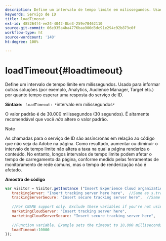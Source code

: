```yaml
---
description: Define um intervalo de tempo limite em milissegundos. Usado para informar outras soluções (por exemplo, Analytics, Audience Manager, Target etc.) por quanto tempo esperar uma resposta do serviço de ID.
keywords: Serviço de ID
title: loadTimeout
exl-id: 485264f4-ee24-4042-8be3-259e70462110
source-git-commit: 06e935a4ba4776baa900d3dc91e294c92b873c0f
workflow-type: ht
source-wordcount: '140'
ht-degree: 100%

---
```


# loadTimeout{#loadtimeout}

Define um intervalo de tempo limite em milissegundos. Usado para informar outras soluções (por exemplo, Analytics, Audience Manager, Target etc.) por quanto tempo esperar uma resposta do serviço de ID.

**Sintaxe:** ` loadTimeout: *`intervalo em milissegundos`*`

O valor padrão é de 30.000 milissegundos (30 segundos). É altamente recomendável que você *não* altere o valor padrão.

>[!NOTE]
>
>As chamadas para o serviço de ID são assíncronas em relação ao código que não seja da Adobe na página. Como resultado, aumentar ou diminuir o intervalo de tempo limite não altera a taxa na qual a página renderiza o conteúdo. No entanto, longos intervalos de tempo limite podem afetar o tempo de carregamento da página, conforme medido pelas ferramentas de monitoramento de rede comuns, mas o tempo de renderização não é afetado.

**Amostra de código**

```js
var visitor = Visitor.getInstance ("Insert Experience Cloud organization ID here",{ 
   trackingServer: "Insert tracking server here here",  //Same as s.trackingServer 
   trackingServerSecure: "Insert secure tracking server here",  //Same as s.trackingServerSecure 
 
   //For CNAME support only. Exclude these variables if you're not using CNAME 
   marketingCloudServer: "Insert tracking server here", 
   marketingCloudServerSecure: "Insert secure tracking server here", 
 
   //Function variable. Example sets the timeout to 10,000 milliseconds (10 seconds). 
   loadTimeout:10000 
});
```
